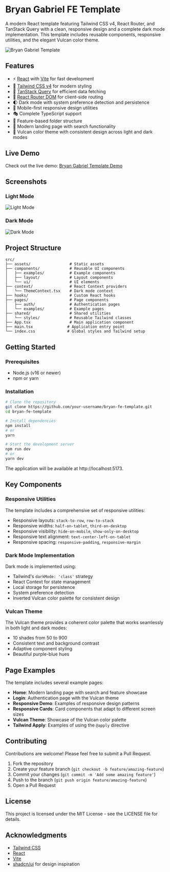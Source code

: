 # Bryan Gabriel FE Template

A modern React template featuring Tailwind CSS v4, React Router, and TanStack Query with a clean, responsive design and a complete dark mode implementation. This template includes reusable components, responsive utilities, and the elegant Vulcan color theme.

![Bryan Gabriel Template](https://your-screenshot-url.com/screenshot.png)

## Features

- ⚡️ [React](https://react.dev/) with [Vite](https://vitejs.dev/) for fast development
- 🎨 [Tailwind CSS v4](https://tailwindcss.com/) for modern styling
- 🔄 [TanStack Query](https://tanstack.com/query) for efficient data fetching
- 🧭 [React Router DOM](https://reactrouter.com/) for client-side routing
- 🌓 Dark mode with system preference detection and persistence
- 📱 Mobile-first responsive design utilities
- 🎭 Complete TypeScript support
- 🎯 Feature-based folder structure
- 🎠 Modern landing page with search functionality
- 🎨 Vulcan color theme with consistent design across light and dark modes

## Live Demo

Check out the live demo: [Bryan Gabriel Template Demo](https://your-demo-url.com)

## Screenshots

### Light Mode
![Light Mode](https://your-screenshot-url.com/light-mode.png)

### Dark Mode
![Dark Mode](https://your-screenshot-url.com/dark-mode.png)

## Project Structure

```
src/
├── assets/                 # Static assets
├── components/             # Reusable UI components
│   ├── examples/           # Example components
│   ├── layout/             # Layout components
│   └── ui/                 # UI elements
├── context/                # React Context providers
│   └── ThemeContext.tsx    # Dark mode context
├── hooks/                  # Custom React hooks
├── pages/                  # Page components
│   ├── auth/               # Authentication pages
│   └── examples/           # Example pages
├── shared/                 # Shared utilities
│   └── styles/             # Reusable Tailwind classes
├── App.tsx                 # Main application component
├── main.tsx               # Application entry point
└── index.css              # Global styles and Tailwind setup
```

## Getting Started

### Prerequisites

- Node.js (v16 or newer)
- npm or yarn

### Installation

```bash
# Clone the repository
git clone https://github.com/your-username/bryan-fe-template.git
cd bryan-fe-template

# Install dependencies
npm install
# or
yarn

# Start the development server
npm run dev
# or
yarn dev
```

The application will be available at http://localhost:5173.

## Key Components

### Responsive Utilities

The template includes a comprehensive set of responsive utilities:

- Responsive layouts: `stack-to-row`, `row-to-stack`
- Responsive widths: `half-on-tablet`, `third-on-desktop`
- Responsive visibility: `hide-on-mobile`, `show-only-on-desktop`
- Responsive text alignment: `text-center-left-on-tablet`
- Responsive spacing: `responsive-padding`, `responsive-margin`

### Dark Mode Implementation

Dark mode is implemented using:
- Tailwind's `darkMode: 'class'` strategy
- React Context for state management
- Local storage for persistence
- System preference detection
- Inverted Vulcan color palette for consistent design

### Vulcan Theme

The Vulcan theme provides a coherent color palette that works seamlessly in both light and dark modes:

- 10 shades from 50 to 900
- Consistent text and background contrast
- Adaptive component styling
- Beautiful purple-blue hues

## Page Examples

The template includes several example pages:

- **Home**: Modern landing page with search and feature showcase
- **Login**: Authentication page with the Vulcan theme
- **Responsive Demo**: Examples of responsive design patterns
- **Responsive Cards**: Card components that adapt to different screen sizes
- **Vulcan Theme**: Showcase of the Vulcan color palette
- **Tailwind Apply**: Examples of using the `@apply` directive

## Contributing

Contributions are welcome! Please feel free to submit a Pull Request.

1. Fork the repository
2. Create your feature branch (`git checkout -b feature/amazing-feature`)
3. Commit your changes (`git commit -m 'Add some amazing feature'`)
4. Push to the branch (`git push origin feature/amazing-feature`)
5. Open a Pull Request

## License

This project is licensed under the MIT License - see the LICENSE file for details.

## Acknowledgments

- [Tailwind CSS](https://tailwindcss.com/)
- [React](https://reactjs.org/)
- [Vite](https://vitejs.dev/)
- [shadcn/ui](https://ui.shadcn.com/) for design inspiration
